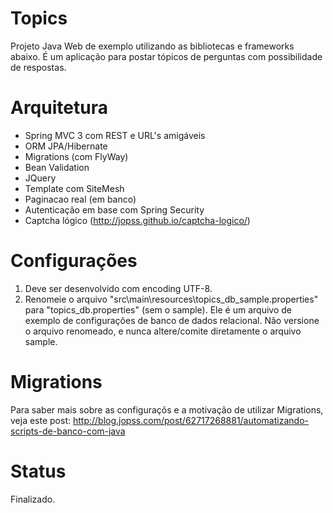 Topics
======
Projeto Java Web de exemplo utilizando as bibliotecas e frameworks abaixo. É um aplicação para postar tópicos de perguntas com possibilidade de respostas.

Arquitetura
===========

+ Spring MVC 3 com REST e URL's amigáveis
+ ORM JPA/Hibernate
+ Migrations (com FlyWay)
+ Bean Validation
+ JQuery
+ Template com SiteMesh
+ Paginacao real (em banco)
+ Autenticação em base com Spring Security
+ Captcha lógico (http://jopss.github.io/captcha-logico/)

Configurações
=============

1. Deve ser desenvolvido com encoding UTF-8.
2. Renomeie o arquivo "src\main\resources\topics_db_sample.properties" para "topics_db.properties" (sem o sample). Ele é um arquivo de exemplo de configurações de banco de dados relacional. Não versione o arquivo renomeado, e nunca altere/comite diretamente o arquivo sample.
	
Migrations
==========

Para saber mais sobre as configuraçõs e a motivação de utilizar Migrations, veja este post: http://blog.jopss.com/post/62717268881/automatizando-scripts-de-banco-com-java

Status
======

Finalizado.
